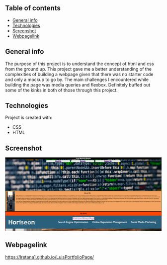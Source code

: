 ## Table of contents
* [General info](#general-info)
* [Technologies](#technologies)
* [Screenshot](#screenshot)
* [Webpagelink](#Webpagelink)

## General info
The purpose of this project is to understand the concept of html and css from the ground up. This project gave me a better understanding of the complexities of building a webpage given that there was no starter code and only a mockup to go by. The main challenges I encountered while building the page was media queries and flexbox. Definitely buffed out some of the kinks in both of those through this project.

	
## Technologies
Project is created with:
* CSS
* HTML

## Screenshot
![portfoliopage](assets/images/website-preview.PNG?raw=true "LuisPortfolioPage")

## Webpagelink
https://lretana1.github.io/LuisPortfolioPage/
